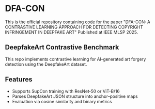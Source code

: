 # DFA-CON
This is the official repository containing code for the paper "DFA-CON: A CONTRASTIVE LEARNING APPROACH FOR DETECTING COPYRIGHT
INFRINGEMENT IN DEEPFAKE ART" Published at IEEE MLSP 2025.
## DeepfakeArt Contrastive Benchmark

This repo implements contrastive learning for AI-generated art forgery detection using the DeepfakeArt dataset.

## Features
- Supports SupCon training with ResNet-50 or ViT-B/16
- Parses DeepfakeArt JSON structure into anchor–positive maps
- Evaluation via cosine similarity and binary metrics
